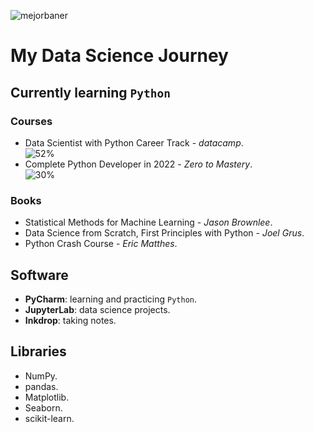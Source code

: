 ![mejorbaner](https://user-images.githubusercontent.com/106767807/171733402-2f997c5d-6137-41d4-9809-b92d11cbfc06.PNG)

# My Data Science Journey

## Currently learning `Python`

### Courses
* Data Scientist with Python Career Track - _datacamp_.  
![52%](https://progress-bar.dev/52) 
* Complete Python Developer in 2022 - _Zero to Mastery_.  
![30%](https://progress-bar.dev/30)

### Books
* Statistical Methods for Machine Learning - _Jason Brownlee_.
* Data Science from Scratch, First Principles with Python - _Joel Grus_.
* Python Crash Course - _Eric Matthes_.

## Software
* **PyCharm**: learning and practicing `Python`.
* **JupyterLab**: data science projects.
* **Inkdrop**: taking notes.

## Libraries

* NumPy.
* pandas.
* Matplotlib.
* Seaborn.
* scikit-learn.



